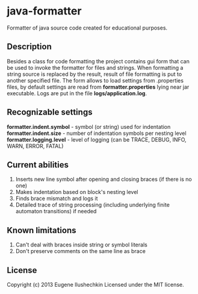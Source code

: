 java-formatter
==============
Formatter of java source code created for educational purposes.

## Description
Besides a class for code formatting the project contains gui form that can be used to invoke the formatter for files and strings. When formatting a string source is replaced by the result, result of file formatting is put to another specified file. The form allows to load settings from .properties files, by default settings are read from <b>formatter.properties</b> lying near jar executable. Logs are put in the file <b>logs/application.log</b>.

## Recognizable settings
<b>formatter.indent.symbol</b> - symbol (or string) used for indentation
<b>formatter.indent.size</b> - number of indentation symbols per nesting level
<b>formatter.logging.level</b> - level of logging (can be TRACE, DEBUG, INFO, WARN, ERROR, FATAL)

## Current abilities
1. Inserts new line symbol after opening and closing braces (if there is no one)
2. Makes indentation based on block's nesting level
3. Finds brace mismatch and logs it
4. Detailed trace of string processing (including underlying finite automaton transitions) if needed

## Known limitations
1. Can't deal with braces inside string or symbol literals
2. Don't preserve comments on the same line as brace

## License
Copyright (c) 2013 Eugene Ilushechkin
Licensed under the MIT license.